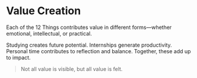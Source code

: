 # Value Creation

Each of the 12 Things contributes value in different forms—whether emotional, intellectual, or practical.

Studying creates future potential. Internships generate productivity. Personal time contributes to reflection and balance. Together, these add up to impact.

> Not all value is visible, but all value is felt.